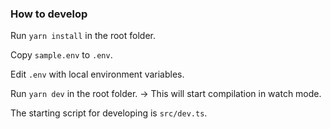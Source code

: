 ### How to develop

Run `yarn install` in the root folder.

Copy `sample.env` to `.env`.

Edit `.env` with local environment variables.

Run `yarn dev` in the root folder. -> This will start compilation in watch mode.

The starting script for developing is `src/dev.ts`.

